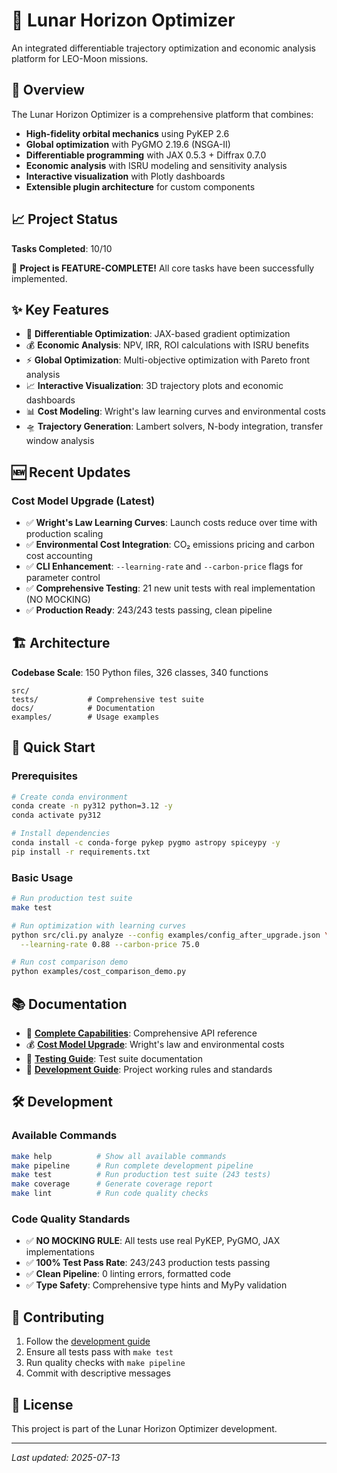 # 🌙 Lunar Horizon Optimizer

An integrated differentiable trajectory optimization and economic analysis platform for LEO-Moon missions.

## 🚀 Overview

The Lunar Horizon Optimizer is a comprehensive platform that combines:
- **High-fidelity orbital mechanics** using PyKEP 2.6
- **Global optimization** with PyGMO 2.19.6 (NSGA-II)
- **Differentiable programming** with JAX 0.5.3 + Diffrax 0.7.0
- **Economic analysis** with ISRU modeling and sensitivity analysis
- **Interactive visualization** with Plotly dashboards
- **Extensible plugin architecture** for custom components

## 📈 Project Status

**Tasks Completed**: 10/10

🎉 **Project is FEATURE-COMPLETE!** All core tasks have been successfully implemented.

## ✨ Key Features

- 🔄 **Differentiable Optimization**: JAX-based gradient optimization
- 💰 **Economic Analysis**: NPV, IRR, ROI calculations with ISRU benefits
- ⚡ **Global Optimization**: Multi-objective optimization with Pareto front analysis
- 📈 **Interactive Visualization**: 3D trajectory plots and economic dashboards
- 📊 **Cost Modeling**: Wright's law learning curves and environmental costs
- 🛸 **Trajectory Generation**: Lambert solvers, N-body integration, transfer window analysis

## 🆕 Recent Updates

### Cost Model Upgrade (Latest)
- ✅ **Wright's Law Learning Curves**: Launch costs reduce over time with production scaling
- ✅ **Environmental Cost Integration**: CO₂ emissions pricing and carbon cost accounting
- ✅ **CLI Enhancement**: `--learning-rate` and `--carbon-price` flags for parameter control
- ✅ **Comprehensive Testing**: 21 new unit tests with real implementation (NO MOCKING)
- ✅ **Production Ready**: 243/243 tests passing, clean pipeline

## 🏗️ Architecture

**Codebase Scale**: 150 Python files, 326 classes, 340 functions

```
src/
tests/           # Comprehensive test suite
docs/            # Documentation
examples/        # Usage examples
```

## 🚀 Quick Start

### Prerequisites
```bash
# Create conda environment
conda create -n py312 python=3.12 -y
conda activate py312

# Install dependencies
conda install -c conda-forge pykep pygmo astropy spiceypy -y
pip install -r requirements.txt
```

### Basic Usage
```bash
# Run production test suite
make test

# Run optimization with learning curves
python src/cli.py analyze --config examples/config_after_upgrade.json \
  --learning-rate 0.88 --carbon-price 75.0

# Run cost comparison demo
python examples/cost_comparison_demo.py
```

## 📚 Documentation

- 📖 **[Complete Capabilities](CAPABILITIES.md)**: Comprehensive API reference
- 💰 **[Cost Model Upgrade](docs/COST_MODEL_UPGRADE.md)**: Wright's law and environmental costs
- 🧪 **[Testing Guide](tests/README.md)**: Test suite documentation
- 🔧 **[Development Guide](CLAUDE.md)**: Project working rules and standards

## 🛠️ Development

### Available Commands
```bash
make help          # Show all available commands
make pipeline      # Run complete development pipeline
make test          # Run production test suite (243 tests)
make coverage      # Generate coverage report
make lint          # Run code quality checks
```

### Code Quality Standards
- ✅ **NO MOCKING RULE**: All tests use real PyKEP, PyGMO, JAX implementations
- ✅ **100% Test Pass Rate**: 243/243 production tests passing
- ✅ **Clean Pipeline**: 0 linting errors, formatted code
- ✅ **Type Safety**: Comprehensive type hints and MyPy validation

## 🤝 Contributing

1. Follow the [development guide](CLAUDE.md)
2. Ensure all tests pass with `make test`
3. Run quality checks with `make pipeline`
4. Commit with descriptive messages

## 📄 License

This project is part of the Lunar Horizon Optimizer development.

---
*Last updated: 2025-07-13*